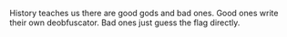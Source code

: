 History teaches us there are good gods and bad ones. Good ones write their own deobfuscator. Bad ones just guess the flag directly.
